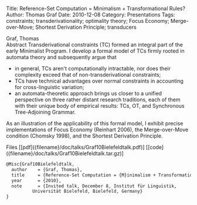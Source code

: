Title: Reference-Set Computation = Minimalism + Transformational Rules?
Author: Thomas Graf
Date: 2010-12-08
Category: Presentations
Tags: constraints; transderivationality; optimality theory; Focus Economy; Merge-over-Move; Shortest Derivation Principle; transducers

<div markdown class="authors">
Graf, Thomas
</div>

<div markdown class="abstract">
<span id="abstract-title">Abstract</span>
Transderivational constraints (TC) formed an integral part of the early Minimalist Program. I develop a formal model of TCs firmly rooted in automata theory and subsequently argue that

- in general, TCs aren't computationally intractable, nor does their complexity exceed that of non-transderivational constraints;
- TCs have technical advantages over normal constraints in accounting for cross-linguistic variation;
- an automata-theoretic approach brings us closer to a unified perspective on three rather distant research traditions, each of them with their unique body of empirical results: TCs, OT, and Synchronous Tree-Adjoining Grammar.

As an illustration of the applicability of this formal model, I exhibit precise implementations of Focus Economy (Reinhart 2006), the Merge-over-Move condition (Chomsky 1998), and the Shortest Derivation Principle.
</div>

<div markdown class="files">
<span id="files-title">Files</span>
[[pdf]({filename}/doc/talks/Graf10Bielefeldtalk.pdf)]
[[code]({filename}/doc/talks/Graf10Bielefeldtalk.tar.gz)]
</div>

~~~latex
@Misc{Graf10Bielefeldtalk,
  author	= {Graf, Thomas},
  title		= {Reference-Set Computation = {M}inimalism + Transformational Rules?},
  year		= {2010},
  note		= {Invited talk, December 8, Institut für Linguistik,
		  Universität Bielefeld, Bielefeld, Germany}
}
~~~
